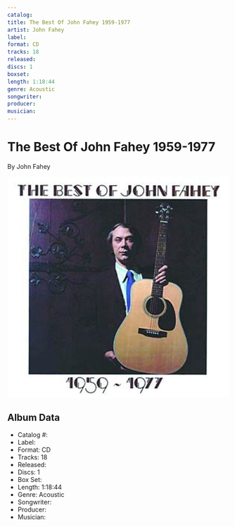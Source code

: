 ```yaml
---
catalog: 
title: The Best Of John Fahey 1959-1977
artist: John Fahey
label: 
format: CD
tracks: 18
released: 
discs: 1
boxset: 
length: 1:18:44
genre: Acoustic
songwriter: 
producer: 
musician: 
---
```


# The Best Of John Fahey 1959-1977

By John Fahey

![](../../assets/cdcovers/John_Fahey-The_Best_Of_John_Fahey_1959-1977.png)

## Album Data

- Catalog #: 
- Label: 
- Format: CD
- Tracks: 18
- Released: 
- Discs: 1
- Box Set: 
- Length: 1:18:44
- Genre: Acoustic
- Songwriter: 
- Producer: 
- Musician: 

